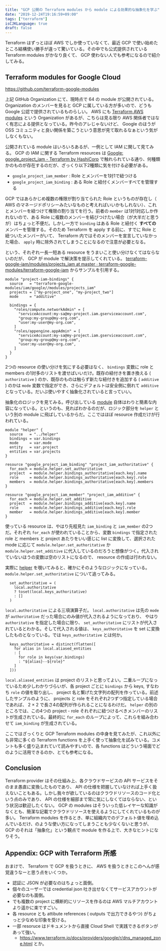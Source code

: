 ```yaml
---
title: "GCP 公開の Terraform modules から module による効果的な抽象化を学ぶ"
date: "2019-12-24T19:16:59+09:00"
tags: ["terraform"]
isCJKLanguage: true
draft: false
---
```


Terraform はずっとほぼ AWS でしか使っていなくて、最近 GCP で使い始めたところ結構使い勝手が違って驚いている。その中でも公式提供されている Terraform modules がかなり良くて、 GCP 使わない人でも参考になるので紹介してみる。

## Terraform modules for Google Cloud

https://github.com/terraform-google-modules

上記 GitHub Organization にて、現時点で 64 の module が公開されている。 Organization のメンバーを見ると GCP に属している方が多いので、どうも Google 公認で提供されているものらしい。 AWS にも [Terraform AWS modules](https://github.com/terraform-aws-modules) という Organization があるが、こちらは見る限り AWS 関係者ではなく有志による提供となっている。昨今のアレじゃないけど、 Google のほうが OSS コミュニティと良い関係を築こうという意思が見て取れるなぁという気がしなくもない。

公開されている module はいろいろあるが、一例として IAM に関して見てみる。 GCP の IAM に関する Terraform resources は [Google: google_project_iam - Terraform by HashiCorp](https://www.terraform.io/docs/providers/google/r/google_project_iam.html) で触れられている通り、何種類かのものが存在するのだが、ざっくり以下2種類に気を付ける必要がある。

* `google_project_iam_member` : Role とメンバーを1対1で紐つける
* `google_project_iam_binding` : ある Role と紐付くメンバーすべてを管理する

GCP ではあらかじめ複数の権限が割り当てられた Role というものが存在し（ AWS のマネージドポリシーみたいなものと考えればいいかもしれない）、これとメンバーを紐つけて権限の割り当てを行う。前者の `member` は1対1対応しか作れないので、ある Role に複数のメンバーを結びつけたい場合（が大半だと思うが）はちょっと不便だ。しかし一方で `binding` はある Role と紐付く **すべての** メンバーを管理する。そのため Terraform を apply する前に、すでに Role と紐ついたメンバーがいて、 Terraform 内ではそのメンバーを宣言していなかった場合、 `apply` 時に除外されてしまうことになるので注意が必要となる。

という、それぞれ一長一短ある resource をうまいこと使い分けなくてはならないのだが、 GCP が module で解決策を提示してくれている。 [terraform-google-iam/modules/projects_iam at master · terraform-google-modules/terraform-google-iam](https://github.com/terraform-google-modules/terraform-google-iam/tree/master/modules/projects_iam) からサンプルを引用する。

```hcl
module "project-iam-bindings" {
  source   = "terraform-google-modules/iam/google//modules/projects_iam"
  projects = ["my-project_one", "my-project_two"]
  mode     = "additive"

  bindings = {
    "roles/compute.networkAdmin" = [
      "serviceAccount:my-sa@my-project.iam.gserviceaccount.com",
      "group:my-group@my-org.com",
      "user:my-user@my-org.com",
    ]
    "roles/appengine.appAdmin" = [
      "serviceAccount:my-sa@my-project.iam.gserviceaccount.com",
      "group:my-group@my-org.com",
      "user:my-user@my-org.com",
    ]
  }
}
```

2つの resource の使い分けを気にする必要はなく、 `bindings` 変数に role と members の1対多のリストを渡せばいいだけ。既存の紐付きを置き換える ( `authoritative` ) のか、既存のものは触らず新たな紐付きを追加する ( `additive` ) のかは `mode` 変数で指定ができ、さらにデフォルトは安全側に倒れて `additive` となっている。だいぶ使いやすく抽象化されていると言っていい。

抽象化のロジックを見てみる。呼び出している [module](https://github.com/terraform-google-modules/terraform-google-iam/blob/master/modules/projects_iam/main.tf) 自体はわりと簡素な内容になっている。というのも、見ればわかるのだが、ロジック部分を `helper` という別の module に飛ばしているからだ。ここではほぼ resource 作成だけが行われている。

```hcl
module "helper" {
  source   = "../helper"
  bindings = var.bindings
  mode     = var.mode
  entity   = var.project
  entities = var.projects
}

resource "google_project_iam_binding" "project_iam_authoritative" {
  for_each = module.helper.set_authoritative
  project  = module.helper.bindings_authoritative[each.key].name
  role     = module.helper.bindings_authoritative[each.key].role
  members  = module.helper.bindings_authoritative[each.key].members
}

resource "google_project_iam_member" "project_iam_additive" {
  for_each = module.helper.set_additive
  project  = module.helper.bindings_additive[each.key].name
  role     = module.helper.bindings_additive[each.key].role
  member   = module.helper.bindings_additive[each.key].member
}
```

使っている resource は、やはり先程見た `iam_binding` と `iam_member` の2つだ。それぞれ `for_each` が使われていることから、変数 `bindings` で指定された role と members と project あたりをいい感じに list に変換して、選択された mode に応じて `module.helper.set_authoritative` か `module.helper.set_additive` に代入しているのだろうと想像がつく。代入されていないほうの変数は空のリストになるので、 resource の作成は行われない。

実際に [helper](https://github.com/terraform-google-modules/terraform-google-iam/blob/master/modules/helper/main.tf) を覗いてみると、確かにそのようなロジックになっている。 `module.helper.set_authoritative` について追ってみる。

```hcl
  set_authoritative = (
    local.authoritative
    ? toset(local.keys_authoritative)
    : []
  )
```

`local.authoritative` による三項演算子だ。 `local.authoritative` は先の `mode` が `authoritative` だった場合にのみ値が代入されるようになっており、 やはり `authoritative` を指定した場合に限り、 `set_authoritative` にリストが代入されているとわかる。そして代入される値は、 `keys_authoritative` を set に変換したものとなっている。では `keys_authoritative` とは何か。

```hcl
  keys_authoritative = distinct(flatten([
    for alias in local.aliased_entities
    : [
      for role in keys(var.bindings)
      : "${alias}--${role}"
    ]
  ]))
```

`local.aliased_entities` は project のリストと思ってよい。二重ループになっているため少しわかりづらいが、各 project ごとに `bindings` から keys, すなわち `role` の値を取り出し、 project 名と繋げた文字列の配列を作っている。前述したサンプルのように、 projects と role をそれぞれ2つずつ指定している場合であれば、 2 × 2 で長さ4の配列が作られることになるわけだ。 `helper` の別のところでは、この4つの project - role それぞれに紐つけるべきメンバーのリストが生成されている。最終的に `for_each` のループによって、これらを組み合わせて `iam_binding` が生成されている。

ここではざっくりと GCP Terraform modules の中身を見てみたが、これ以外にも非常に多くの Terraform functions を上手く使って抽象化を試みている。コメントも多く盛り込まれていて読みやすいので、各 functions はどういう場面でどのように活用できるのか、とても参考になる。

## Conclusion

Terraform provider はその仕組み上、各クラウドサービスの API サービスをそのまま愚直に変換したものであり、 API の仕様を把握していなければ上手く扱えないこともある。しかし我々が欲しているのはクラウドリソースのコード化という点のみであり、 API の仕様を細部まで常に気にしなくてはならない、という状況は歓迎したくない。 GCP の modules はそういった低レイヤーな知識がなくとも、簡潔な記載でクラウドリソースを使えるようにしてくれているものが多い。 Terraform modules を作るとき、単に組織内でのデフォルト値を埋め込んでいるだけ、のような使い方になってしまうことも少なくないと思うが、 GCP のそれは「抽象化」という観点で module を作る上で、大きなヒントになりそう。

## Appendix: GCP with Terraform 所感

おまけで、 Terraform で GCP を扱うときに、 AWS を扱うときとこのへんが感覚違うなーと思う点をいくつか。

* 認証に JSON が必要なのはちょっと面倒。
* 個々のユーザーでは credential json 吐き出せなくてサービスアカウントが必要なのも面倒。 
* でも複数の project に横断的にリソースを作るのは AWS マルチアカウントより遥かに楽ですごい。
* 各 resource とも attibute references ( outputs で出力できるやつ) がちょっと少なめな印象を受ける。
* 一部 resoruce はドキュメントから直接 Cloud Shell で実践できるボタンがあって強い。
  * https://www.terraform.io/docs/providers/google/r/dns_managed_zone.html とか。
